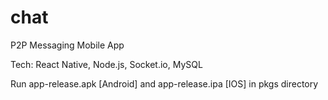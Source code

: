 # chat
P2P Messaging Mobile App

Tech: React Native, Node.js, Socket.io, MySQL

Run app-release.apk [Android] and app-release.ipa [IOS] in pkgs directory

